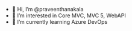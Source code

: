- 👋 Hi, I’m @praveenthanakala
- 👀 I’m interested in Core MVC, MVC 5, WebAPI
- 🌱 I’m currently learning Azure DevOps

<!---
praveenthanakala/praveenthanakala is a ✨ special ✨ repository because its `README.md` (this file) appears on your GitHub profile.
You can click the Preview link to take a look at your changes.
--->
